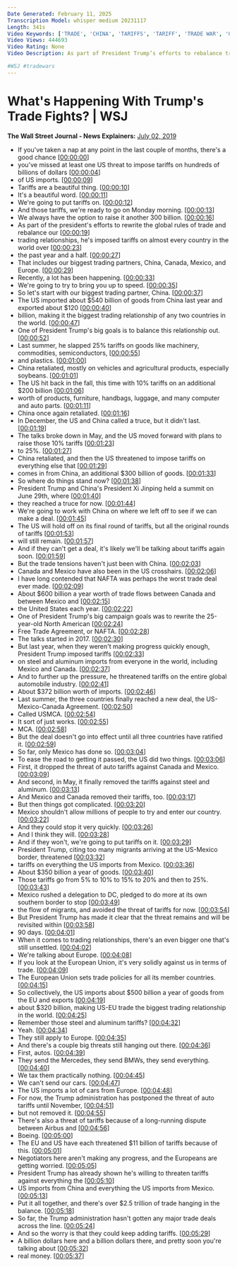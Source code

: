 ```yaml
---
Date Generated: February 11, 2025
Transcription Model: whisper medium 20231117
Length: 341s
Video Keywords: ['TRADE', 'CHINA', 'TARIFFS', 'TARIFF', 'TRADE WAR', 'G20', 'TRUMP', 'XI', 'tradewar', 'trump trade', 'china trade', 'china trade war', 'china tariff', 'chinese tariffs', 'world trade', 'us china trade war', 'g20 summit', 'us china trade', 'trump trade war', 'xi jinping', 'us china tariff', 'china tariffs', 'trump china', 'us china trade talks', 'us china', 'g20 2019', 'world markets', 'finance news', 'economics', 'world econ', 'trump g20', 'stock market news', 'china tariff news', 'trump tariff', 'china economy', 'trump xi meeting', 'g20 japan']
Video Views: 444693
Video Rating: None
Video Description: As part of President Trump’s efforts to rebalance trade relationships, he has imposed tariffs on almost every country around the world. WSJ’s Josh Zumbrun explains where we stand with our largest trading partners. Photo composite: Laura Kammerman

#WSJ #tradewars
---
```


# What's Happening With Trump's Trade Fights? | WSJ
**The Wall Street Journal - News Explainers:** [July 02, 2019](https://www.youtube.com/watch?v=o8VqxwJYTu0)
*  If you've taken a nap at any point in the last couple of months, there's a good chance [[00:00:00](https://www.youtube.com/watch?v=o8VqxwJYTu0&t=0.0s)]
*  you've missed at least one US threat to impose tariffs on hundreds of billions of dollars [[00:00:04](https://www.youtube.com/watch?v=o8VqxwJYTu0&t=4.0s)]
*  of US imports. [[00:00:09](https://www.youtube.com/watch?v=o8VqxwJYTu0&t=9.1s)]
*  Tariffs are a beautiful thing. [[00:00:10](https://www.youtube.com/watch?v=o8VqxwJYTu0&t=10.1s)]
*  It's a beautiful word. [[00:00:11](https://www.youtube.com/watch?v=o8VqxwJYTu0&t=11.6s)]
*  We're going to put tariffs on. [[00:00:12](https://www.youtube.com/watch?v=o8VqxwJYTu0&t=12.6s)]
*  And those tariffs, we're ready to go on Monday morning. [[00:00:13](https://www.youtube.com/watch?v=o8VqxwJYTu0&t=13.6s)]
*  We always have the option to raise it another 300 billion. [[00:00:16](https://www.youtube.com/watch?v=o8VqxwJYTu0&t=16.22s)]
*  As part of the president's efforts to rewrite the global rules of trade and rebalance our [[00:00:19](https://www.youtube.com/watch?v=o8VqxwJYTu0&t=19.36s)]
*  trading relationships, he's imposed tariffs on almost every country in the world over [[00:00:23](https://www.youtube.com/watch?v=o8VqxwJYTu0&t=23.34s)]
*  the past year and a half. [[00:00:27](https://www.youtube.com/watch?v=o8VqxwJYTu0&t=27.52s)]
*  That includes our biggest trading partners, China, Canada, Mexico, and Europe. [[00:00:29](https://www.youtube.com/watch?v=o8VqxwJYTu0&t=29.2s)]
*  Recently, a lot has been happening. [[00:00:33](https://www.youtube.com/watch?v=o8VqxwJYTu0&t=33.8s)]
*  We're going to try to bring you up to speed. [[00:00:35](https://www.youtube.com/watch?v=o8VqxwJYTu0&t=35.36s)]
*  So let's start with our biggest trading partner, China. [[00:00:37](https://www.youtube.com/watch?v=o8VqxwJYTu0&t=37.32s)]
*  The US imported about $540 billion of goods from China last year and exported about $120 [[00:00:40](https://www.youtube.com/watch?v=o8VqxwJYTu0&t=40.92s)]
*  billion, making it the biggest trading relationship of any two countries in the world. [[00:00:47](https://www.youtube.com/watch?v=o8VqxwJYTu0&t=47.519999999999996s)]
*  One of President Trump's big goals is to balance this relationship out. [[00:00:52](https://www.youtube.com/watch?v=o8VqxwJYTu0&t=52.0s)]
*  Last summer, he slapped 25% tariffs on goods like machinery, commodities, semiconductors, [[00:00:55](https://www.youtube.com/watch?v=o8VqxwJYTu0&t=55.92s)]
*  and plastics. [[00:01:00](https://www.youtube.com/watch?v=o8VqxwJYTu0&t=60.56s)]
*  China retaliated, mostly on vehicles and agricultural products, especially soybeans. [[00:01:01](https://www.youtube.com/watch?v=o8VqxwJYTu0&t=61.56s)]
*  The US hit back in the fall, this time with 10% tariffs on an additional $200 billion [[00:01:06](https://www.youtube.com/watch?v=o8VqxwJYTu0&t=66.92s)]
*  worth of products, furniture, handbags, luggage, and many computer and auto parts. [[00:01:11](https://www.youtube.com/watch?v=o8VqxwJYTu0&t=71.6s)]
*  China once again retaliated. [[00:01:16](https://www.youtube.com/watch?v=o8VqxwJYTu0&t=76.92s)]
*  In December, the US and China called a truce, but it didn't last. [[00:01:19](https://www.youtube.com/watch?v=o8VqxwJYTu0&t=79.04s)]
*  The talks broke down in May, and the US moved forward with plans to raise those 10% tariffs [[00:01:23](https://www.youtube.com/watch?v=o8VqxwJYTu0&t=83.06s)]
*  to 25%. [[00:01:27](https://www.youtube.com/watch?v=o8VqxwJYTu0&t=87.7s)]
*  China retaliated, and then the US threatened to impose tariffs on everything else that [[00:01:29](https://www.youtube.com/watch?v=o8VqxwJYTu0&t=89.46000000000001s)]
*  comes in from China, an additional $300 billion of goods. [[00:01:33](https://www.youtube.com/watch?v=o8VqxwJYTu0&t=93.9s)]
*  So where do things stand now? [[00:01:38](https://www.youtube.com/watch?v=o8VqxwJYTu0&t=98.7s)]
*  President Trump and China's President Xi Jinping held a summit on June 29th, where [[00:01:40](https://www.youtube.com/watch?v=o8VqxwJYTu0&t=100.5s)]
*  they reached a truce for now. [[00:01:44](https://www.youtube.com/watch?v=o8VqxwJYTu0&t=104.1s)]
*  We're going to work with China on where we left off to see if we can make a deal. [[00:01:45](https://www.youtube.com/watch?v=o8VqxwJYTu0&t=105.78s)]
*  The US will hold off on its final round of tariffs, but all the original rounds of tariffs [[00:01:53](https://www.youtube.com/watch?v=o8VqxwJYTu0&t=113.46000000000001s)]
*  will still remain. [[00:01:57](https://www.youtube.com/watch?v=o8VqxwJYTu0&t=117.9s)]
*  And if they can't get a deal, it's likely we'll be talking about tariffs again soon. [[00:01:59](https://www.youtube.com/watch?v=o8VqxwJYTu0&t=119.26s)]
*  But the trade tensions haven't just been with China. [[00:02:03](https://www.youtube.com/watch?v=o8VqxwJYTu0&t=123.66s)]
*  Canada and Mexico have also been in the US crosshairs. [[00:02:06](https://www.youtube.com/watch?v=o8VqxwJYTu0&t=126.5s)]
*  I have long contended that NAFTA was perhaps the worst trade deal ever made. [[00:02:09](https://www.youtube.com/watch?v=o8VqxwJYTu0&t=129.42000000000002s)]
*  About $600 billion a year worth of trade flows between Canada and between Mexico and [[00:02:15](https://www.youtube.com/watch?v=o8VqxwJYTu0&t=135.22s)]
*  the United States each year. [[00:02:22](https://www.youtube.com/watch?v=o8VqxwJYTu0&t=142.74s)]
*  One of President Trump's big campaign goals was to rewrite the 25-year-old North American [[00:02:24](https://www.youtube.com/watch?v=o8VqxwJYTu0&t=144.66s)]
*  Free Trade Agreement, or NAFTA. [[00:02:28](https://www.youtube.com/watch?v=o8VqxwJYTu0&t=148.74s)]
*  The talks started in 2017. [[00:02:30](https://www.youtube.com/watch?v=o8VqxwJYTu0&t=150.82s)]
*  But last year, when they weren't making progress quickly enough, President Trump imposed tariffs [[00:02:33](https://www.youtube.com/watch?v=o8VqxwJYTu0&t=153.06s)]
*  on steel and aluminum imports from everyone in the world, including Mexico and Canada. [[00:02:37](https://www.youtube.com/watch?v=o8VqxwJYTu0&t=157.3s)]
*  And to further up the pressure, he threatened tariffs on the entire global automobile industry. [[00:02:41](https://www.youtube.com/watch?v=o8VqxwJYTu0&t=161.7s)]
*  About $372 billion worth of imports. [[00:02:46](https://www.youtube.com/watch?v=o8VqxwJYTu0&t=166.82s)]
*  Last summer, the three countries finally reached a new deal, the US-Mexico-Canada Agreement. [[00:02:50](https://www.youtube.com/watch?v=o8VqxwJYTu0&t=170.14s)]
*  Called USMCA. [[00:02:54](https://www.youtube.com/watch?v=o8VqxwJYTu0&t=174.82s)]
*  It sort of just works. [[00:02:55](https://www.youtube.com/watch?v=o8VqxwJYTu0&t=175.82s)]
*  MCA. [[00:02:58](https://www.youtube.com/watch?v=o8VqxwJYTu0&t=178.26s)]
*  But the deal doesn't go into effect until all three countries have ratified it. [[00:02:59](https://www.youtube.com/watch?v=o8VqxwJYTu0&t=179.26s)]
*  So far, only Mexico has done so. [[00:03:04](https://www.youtube.com/watch?v=o8VqxwJYTu0&t=184.1s)]
*  To ease the road to getting it passed, the US did two things. [[00:03:06](https://www.youtube.com/watch?v=o8VqxwJYTu0&t=186.54s)]
*  First, it dropped the threat of auto tariffs against Canada and Mexico. [[00:03:09](https://www.youtube.com/watch?v=o8VqxwJYTu0&t=189.3s)]
*  And second, in May, it finally removed the tariffs against steel and aluminum. [[00:03:13](https://www.youtube.com/watch?v=o8VqxwJYTu0&t=193.06s)]
*  And Mexico and Canada removed their tariffs, too. [[00:03:17](https://www.youtube.com/watch?v=o8VqxwJYTu0&t=197.10000000000002s)]
*  But then things got complicated. [[00:03:20](https://www.youtube.com/watch?v=o8VqxwJYTu0&t=200.06s)]
*  Mexico shouldn't allow millions of people to try and enter our country. [[00:03:22](https://www.youtube.com/watch?v=o8VqxwJYTu0&t=202.18s)]
*  And they could stop it very quickly. [[00:03:26](https://www.youtube.com/watch?v=o8VqxwJYTu0&t=206.04000000000002s)]
*  And I think they will. [[00:03:28](https://www.youtube.com/watch?v=o8VqxwJYTu0&t=208.46s)]
*  And if they won't, we're going to put tariffs on it. [[00:03:29](https://www.youtube.com/watch?v=o8VqxwJYTu0&t=209.46s)]
*  President Trump, citing too many migrants arriving at the US-Mexico border, threatened [[00:03:32](https://www.youtube.com/watch?v=o8VqxwJYTu0&t=212.10000000000002s)]
*  tariffs on everything the US imports from Mexico. [[00:03:36](https://www.youtube.com/watch?v=o8VqxwJYTu0&t=216.86s)]
*  About $350 billion a year of goods. [[00:03:40](https://www.youtube.com/watch?v=o8VqxwJYTu0&t=220.46s)]
*  Those tariffs go from 5% to 10% to 15% to 20% and then to 25%. [[00:03:43](https://www.youtube.com/watch?v=o8VqxwJYTu0&t=223.22000000000003s)]
*  Mexico rushed a delegation to DC, pledged to do more at its own southern border to stop [[00:03:49](https://www.youtube.com/watch?v=o8VqxwJYTu0&t=229.18s)]
*  the flow of migrants, and avoided the threat of tariffs for now. [[00:03:54](https://www.youtube.com/watch?v=o8VqxwJYTu0&t=234.10000000000002s)]
*  But President Trump has made it clear that the threat remains and will be revisited within [[00:03:58](https://www.youtube.com/watch?v=o8VqxwJYTu0&t=238.0s)]
*  90 days. [[00:04:01](https://www.youtube.com/watch?v=o8VqxwJYTu0&t=241.86s)]
*  When it comes to trading relationships, there's an even bigger one that's still unsettled. [[00:04:02](https://www.youtube.com/watch?v=o8VqxwJYTu0&t=242.86s)]
*  We're talking about Europe. [[00:04:08](https://www.youtube.com/watch?v=o8VqxwJYTu0&t=248.02s)]
*  If you look at the European Union, it's very solidly against us in terms of trade. [[00:04:09](https://www.youtube.com/watch?v=o8VqxwJYTu0&t=249.5s)]
*  The European Union sets trade policies for all its member countries. [[00:04:15](https://www.youtube.com/watch?v=o8VqxwJYTu0&t=255.88000000000002s)]
*  So collectively, the US imports about $500 billion a year of goods from the EU and exports [[00:04:19](https://www.youtube.com/watch?v=o8VqxwJYTu0&t=259.78000000000003s)]
*  about $320 billion, making US-EU trade the biggest trading relationship in the world. [[00:04:25](https://www.youtube.com/watch?v=o8VqxwJYTu0&t=265.94s)]
*  Remember those steel and aluminum tariffs? [[00:04:32](https://www.youtube.com/watch?v=o8VqxwJYTu0&t=272.22s)]
*  Yeah. [[00:04:34](https://www.youtube.com/watch?v=o8VqxwJYTu0&t=274.3s)]
*  They still apply to Europe. [[00:04:35](https://www.youtube.com/watch?v=o8VqxwJYTu0&t=275.3s)]
*  And there's a couple big threats still hanging out there. [[00:04:36](https://www.youtube.com/watch?v=o8VqxwJYTu0&t=276.3s)]
*  First, autos. [[00:04:39](https://www.youtube.com/watch?v=o8VqxwJYTu0&t=279.18s)]
*  They send the Mercedes, they send BMWs, they send everything. [[00:04:40](https://www.youtube.com/watch?v=o8VqxwJYTu0&t=280.78000000000003s)]
*  We tax them practically nothing. [[00:04:45](https://www.youtube.com/watch?v=o8VqxwJYTu0&t=285.26000000000005s)]
*  We can't send our cars. [[00:04:47](https://www.youtube.com/watch?v=o8VqxwJYTu0&t=287.26000000000005s)]
*  The US imports a lot of cars from Europe. [[00:04:48](https://www.youtube.com/watch?v=o8VqxwJYTu0&t=288.78000000000003s)]
*  For now, the Trump administration has postponed the threat of auto tariffs until November, [[00:04:51](https://www.youtube.com/watch?v=o8VqxwJYTu0&t=291.34000000000003s)]
*  but not removed it. [[00:04:55](https://www.youtube.com/watch?v=o8VqxwJYTu0&t=295.38000000000005s)]
*  There's also a threat of tariffs because of a long-running dispute between Airbus and [[00:04:56](https://www.youtube.com/watch?v=o8VqxwJYTu0&t=296.38000000000005s)]
*  Boeing. [[00:05:00](https://www.youtube.com/watch?v=o8VqxwJYTu0&t=300.3s)]
*  The EU and US have each threatened $11 billion of tariffs because of this. [[00:05:01](https://www.youtube.com/watch?v=o8VqxwJYTu0&t=301.3s)]
*  Negotiators here aren't making any progress, and the Europeans are getting worried. [[00:05:05](https://www.youtube.com/watch?v=o8VqxwJYTu0&t=305.58s)]
*  President Trump has already shown he's willing to threaten tariffs against everything the [[00:05:10](https://www.youtube.com/watch?v=o8VqxwJYTu0&t=310.1s)]
*  US imports from China and everything the US imports from Mexico. [[00:05:13](https://www.youtube.com/watch?v=o8VqxwJYTu0&t=313.90000000000003s)]
*  Put it all together, and there's over $2.5 trillion of trade hanging in the balance. [[00:05:18](https://www.youtube.com/watch?v=o8VqxwJYTu0&t=318.46000000000004s)]
*  So far, the Trump administration hasn't gotten any major trade deals across the line. [[00:05:24](https://www.youtube.com/watch?v=o8VqxwJYTu0&t=324.26s)]
*  And so the worry is that they could keep adding tariffs. [[00:05:29](https://www.youtube.com/watch?v=o8VqxwJYTu0&t=329.1s)]
*  A billion dollars here and a billion dollars there, and pretty soon you're talking about [[00:05:32](https://www.youtube.com/watch?v=o8VqxwJYTu0&t=332.46000000000004s)]
*  real money. [[00:05:37](https://www.youtube.com/watch?v=o8VqxwJYTu0&t=337.18s)]
